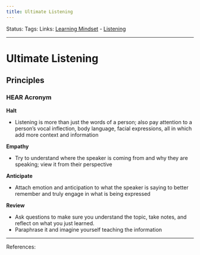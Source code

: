 ```yaml
---
title: Ultimate Listening
---
```

Status:
Tags:
Links: [Learning Mindset](out/learning-mindset.md) - [Listening](out/listening.md)
___
# Ultimate Listening
## Principles
### HEAR Acronym
**Halt**
-   Listening is more than just the words of a person; also pay attention to a person’s vocal inflection, body language, facial expressions, all in which add more context and information
    
**Empathy**
-   Try to understand where the speaker is coming from and why they are speaking; view it from their perspective
  
**Anticipate**
-   Attach emotion and anticipation to what the speaker is saying to better remember and truly engage in what is being expressed

**Review**
-   Ask questions to make sure you understand the topic, take notes, and reflect on what you just learned.
-   Paraphrase it and imagine yourself teaching the information
___
References: